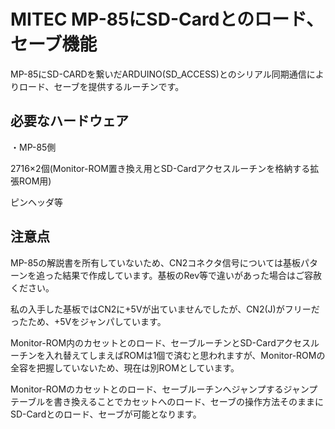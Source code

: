 # MITEC MP-85にSD-Cardとのロード、セーブ機能

MP-85にSD-CARDを繋いだARDUINO(SD_ACCESS)とのシリアル同期通信によりロード、セーブを提供するルーチンです。


## 必要なハードウェア
・MP-85側

 2716×2個(Monitor-ROM置き換え用とSD-Cardアクセスルーチンを格納する拡張ROM用)
 
 ピンヘッダ等
 
## 注意点
 MP-85の解説書を所有していないため、CN2コネクタ信号については基板パターンを追った結果で作成しています。基板のRev等で違いがあった場合はご容赦ください。
 
 私の入手した基板ではCN2に+5Vが出ていませんでしたが、CN2(J)がフリーだったため、+5Vをジャンパしています。
 
 Monitor-ROM内のカセットとのロード、セーブルーチンとSD-Cardアクセスルーチンを入れ替えてしまえばROMは1個で済むと思われますが、Monitor-ROMの全容を把握していないため、現在は別ROMとしています。
 
 Monitor-ROMのカセットとのロード、セーブルーチンへジャンプするジャンプテーブルを書き換えることでカセットへのロード、セーブの操作方法そのままにSD-Cardとのロード、セーブが可能となります。
 

